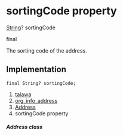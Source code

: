 
<div>

# sortingCode property

</div>


[String](https://api.flutter.dev/flutter/dart-core/String-class.html)?
sortingCode


final




The sorting code of the address.



## Implementation

``` language-dart
final String? sortingCode;
```







1.  [talawa](../../index.md)
2.  [org_info_address](../../models_organization_org_info_address/)
3.  [Address](../../models_organization_org_info_address/Address-class.md)
4.  sortingCode property

##### Address class







